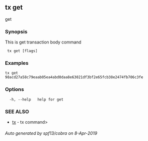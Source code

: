 ##  tx get

get <hash>

### Synopsis

This is get transaction body command

```
 tx get [flags]
```

### Examples

```
tx get 98acd27a58c79eaab05ea4abd0daa8e63021df3bf2e65fcb38e2474fb706c3fe
```

### Options

```
  -h, --help   help for get
```

### SEE ALSO

* [ tx](_tx.md)	 - tx command>

###### Auto generated by spf13/cobra on 8-Apr-2019
